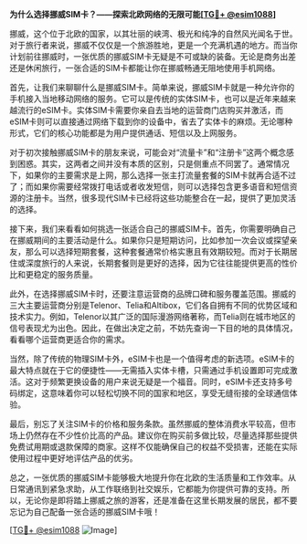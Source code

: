 **为什么选择挪威SIM卡？——探索北欧网络的无限可能[[TG💪+ @esim1088](https://t.me/s/esim1088)]**

挪威，这个位于北欧的国家，以其壮丽的峡湾、极光和纯净的自然风光闻名于世。对于旅行者来说，挪威不仅仅是一个旅游胜地，更是一个充满机遇的地方。而当你计划前往挪威时，一张优质的挪威SIM卡无疑是不可或缺的装备。无论是商务出差还是休闲旅行，一张合适的SIM卡都能让你在挪威畅通无阻地使用手机网络。

首先，让我们来聊聊什么是挪威SIM卡。简单来说，挪威SIM卡就是一种允许你的手机接入当地移动网络的服务。它可以是传统的实体SIM卡，也可以是近年来越来越流行的eSIM卡。实体SIM卡需要你亲自去当地的运营商门店购买并激活，而eSIM卡则可以直接通过网络下载到你的设备中，省去了实体卡的麻烦。无论哪种形式，它们的核心功能都是为用户提供通话、短信以及上网服务。

对于初次接触挪威SIM卡的朋友来说，可能会对“流量卡”和“注册卡”这两个概念感到困惑。其实，这两者之间并没有本质的区别，只是侧重点不同罢了。通常情况下，如果你的主要需求是上网，那么选择一张主打流量套餐的SIM卡就再合适不过了；而如果你需要经常拨打电话或者收发短信，则可以选择包含更多语音和短信资源的注册卡。当然，很多现代SIM卡已经将这些功能整合在一起，提供了更加灵活的选择。

接下来，我们来看看如何挑选一张适合自己的挪威SIM卡。首先，你需要明确自己在挪威期间的主要活动是什么。如果你只是短期访问，比如参加一次会议或探望亲友，那么可以选择短期套餐，这种套餐通常价格实惠且有效期较短。而对于长期居住或深度旅行的人来说，长期套餐则是更好的选择，因为它往往能提供更高的性价比和更稳定的服务质量。

此外，在选择挪威SIM卡时，还要注意运营商的品牌口碑和服务覆盖范围。挪威的三大主要运营商分别是Telenor、Telia和Altibox，它们各自拥有不同的优势区域和技术实力。例如，Telenor以其广泛的国际漫游网络著称，而Telia则在城市地区的信号表现尤为出色。因此，在做出决定之前，不妨先查询一下目的地的具体情况，看看哪个运营商更适合你的需求。

当然，除了传统的物理SIM卡外，eSIM卡也是一个值得考虑的新选项。eSIM卡的最大特点就在于它的便捷性——无需插入实体卡槽，只需通过手机设置即可完成激活。这对于频繁更换设备的用户来说无疑是一个福音。同时，eSIM卡还支持多号码绑定，这意味着你可以轻松切换不同的国家和地区，享受无缝衔接的全球通信体验。

最后，别忘了关注SIM卡的价格和服务条款。虽然挪威的整体消费水平较高，但市场上仍然存在不少性价比高的产品。建议你在购买前多做比较，尽量选择那些提供免费试用期或退款保障的商家。这样不仅能确保自己的权益不受损害，还能在实际使用过程中更好地评估产品的优劣。

总之，一张优质的挪威SIM卡能够极大地提升你在北欧的生活质量和工作效率。从日常通讯到紧急求助，从工作联络到社交娱乐，它都能为你提供可靠的支持。所以，无论你是即将踏上挪威之旅的游客，还是准备在这里长期发展的居民，都不要忘记为自己配备一张合适的挪威SIM卡哦！

[[TG💪+ @esim1088](https://t.me/s/esim1088) ![Image](https://i.postimg.cc/4NQfJmqS/Snipaste-2025-05-13-00-14-12.png)]
